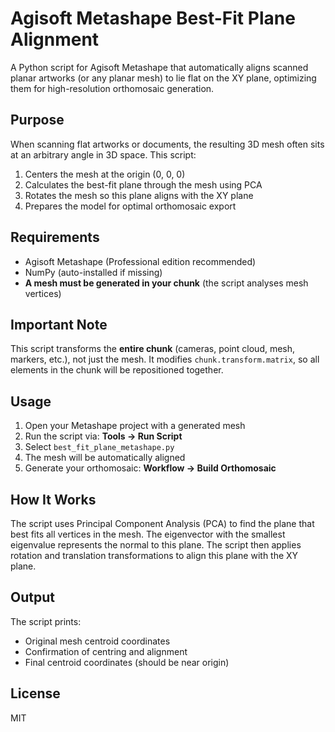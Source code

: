 # Agisoft Metashape Best-Fit Plane Alignment

A Python script for Agisoft Metashape that automatically aligns scanned planar artworks (or any planar mesh) to lie flat on the XY plane, optimizing them for high-resolution orthomosaic generation.

## Purpose

When scanning flat artworks or documents, the resulting 3D mesh often sits at an arbitrary angle in 3D space. This script:
1. Centers the mesh at the origin (0, 0, 0)
2. Calculates the best-fit plane through the mesh using PCA
3. Rotates the mesh so this plane aligns with the XY plane
4. Prepares the model for optimal orthomosaic export

## Requirements

- Agisoft Metashape (Professional edition recommended)
- NumPy (auto-installed if missing)
- **A mesh must be generated in your chunk** (the script analyses mesh vertices)

## Important Note

This script transforms the **entire chunk** (cameras, point cloud, mesh, markers, etc.), not just the mesh. It modifies `chunk.transform.matrix`, so all elements in the chunk will be repositioned together.

## Usage

1. Open your Metashape project with a generated mesh
2. Run the script via: **Tools → Run Script**
3. Select `best_fit_plane_metashape.py`
4. The mesh will be automatically aligned
5. Generate your orthomosaic: **Workflow → Build Orthomosaic**

## How It Works

The script uses Principal Component Analysis (PCA) to find the plane that best fits all vertices in the mesh. The eigenvector with the smallest eigenvalue represents the normal to this plane. The script then applies rotation and translation transformations to align this plane with the XY plane.

## Output

The script prints:
- Original mesh centroid coordinates
- Confirmation of centring and alignment
- Final centroid coordinates (should be near origin)

## License

MIT
